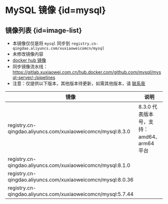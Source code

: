 # MySQL 镜像 {id=mysql}

## 镜像列表 {id=image-list}

- 本镜像仅仅是将 `mysql` 同步到 `registry.cn-qingdao.aliyuncs.com/xuxiaoweicomcn/mysql`
- 未修改镜像内容
- [docker hub 镜像](https://hub.docker.com/_/mysql)
- 同步镜像流水线：https://gitlab.xuxiaowei.com.cn/hub.docker.com/github.com/mysql/mysql-server/-/pipelines
- 注意：仅提供以下版本，其他版本待更新，如需其他版本，请 [联系我](../../../guide/website.md)

| 镜像                                                           | 说明                            |
|--------------------------------------------------------------|-------------------------------|
| registry.cn-qingdao.aliyuncs.com/xuxiaoweicomcn/mysql:8.3.0  | 8.3.0 代表版本号，支持：amd64、arm64 平台 |
| registry.cn-qingdao.aliyuncs.com/xuxiaoweicomcn/mysql:8.1.0  |                               |
| registry.cn-qingdao.aliyuncs.com/xuxiaoweicomcn/mysql:8.0.36 |                               |
| registry.cn-qingdao.aliyuncs.com/xuxiaoweicomcn/mysql:5.7.44 |                               |

<style>

._image_registry_cn-qingdao_aliyuncs_com_xuxiaoweicomcn_mysql table tr th:nth-child(1), 
._image_registry_cn-qingdao_aliyuncs_com_xuxiaoweicomcn_mysql table tr td:nth-child(1) {
    min-width: 450px;
}

._image_registry_cn-qingdao_aliyuncs_com_xuxiaoweicomcn_mysql table tr th:nth-child(2), 
._image_registry_cn-qingdao_aliyuncs_com_xuxiaoweicomcn_mysql table tr td:nth-child(2) {
    min-width: 315px;
}

</style>